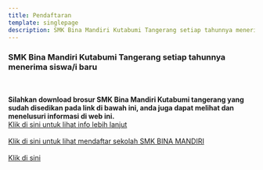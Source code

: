 ```yaml
---
title: Pendaftaran
template: singlepage
description: SMK Bina Mandiri Kutabumi Tangerang setiap tahunnya menerima siswa/i baru dengan persyaratan yang ditentukan oleh pihak sekolah.
---
```


<h3>SMK Bina Mandiri Kutabumi Tangerang setiap tahunnya menerima siswa/i baru </h3>
<br>

**Silahkan download brosur SMK Bina Mandiri Kutabumi tangerang yang sudah disedikan pada link di bawah ini, anda juga dapat melihat dan menelusuri informasi di web ini.**<br>
[Klik di sini untuk lihat info lebih lanjut](https://heylink.me/ppdbbima)<br><br>
[Klik di sini untuk lihat mendaftar sekolah SMK BINA MANDIRI](https://docs.google.com/forms/d/e/1FAIpQLScwFHTMGuqWSe-W58Z8TSpUBaycrQYj-k1G68AtZD6f9V0IrQ/viewform)<br><br>
[Klik di sini](Sekolah.PNG)<br><br>

<!--
**Applications are invited for admission to the B.Tech Management Quota Seats (2020-21) reserved for children of Co-operative Sector employees in CAPE Engineering Colleges.**<br>
For more details and vaccancy position please call **Admission Help line Number:- 9188255056**<br><br>
[Click here to download application form](Applnform_Co-op-_Reserved_seat.pdf)<br><br>
[Click here to download Certificate Proforma](Proforma_of_certificate.pdf)<br><br>
[Click here to Fees and other details](Details_Co-op._Reserved_seat.pdf)<br><br>
# **Eligibility criteria for NRI Quota**
**Applications are invited for admission to the B.Tech Management Quota Seats (2021-22) reserved for children of Co-operative Sector employees in CAPE Engineering Colleges.**<br>
-->
<!--
<br>
[Click here to download Notification](Procedure_ApplicationForm_CapeEmployees_students.pdf)<br><br>
[Click here to download Certificate Proforma](Proforma_Co-operative_Sector_Certificate.pdf)<br><br>
-->
<!--[Click here to Fees and other details](Details_Co-op._Reserved_seat.pdf)<br><br>
-->
<!--
<h3>B.Tech Lateral Entry Admission 2021 </h3>
<br>
B.Tech Lateral Entry Entrance examination registration is open now. Apply at
<br>
[www.admissions.dtekerala.gov.in](http://admissions.dtekerala.gov.in)
<br>
Last date for applying 09.10.2021<br>
<br>
Application fee Rs 750/- for general candidates and Rs. 375 for SC/ST candidates.
 <br>
 <br>

<h3>B.Tech NRI Admission 2021 </h3>
-->
